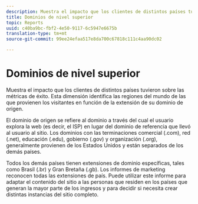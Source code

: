 ```yaml
---
description: Muestra el impacto que los clientes de distintos países tuvieron sobre las métricas de éxito. Esta dimensión identifica las regiones del mundo de las que provienen los visitantes en función de la extensión de su dominio de origen.
title: Dominios de nivel superior
topic: Reports
uuid: c40ba9bc-fbf2-4e50-9117-6c5947e6675b
translation-type: tm+mt
source-git-commit: 99ee24efaa517e8da700c67818c111c4aa90dc02

---
```



# Dominios de nivel superior

Muestra el impacto que los clientes de distintos países tuvieron sobre las métricas de éxito. Esta dimensión identifica las regiones del mundo de las que provienen los visitantes en función de la extensión de su dominio de origen.

El dominio de origen se refiere al dominio a través del cual el usuario explora la web (es decir, el ISP) en lugar del dominio de referencia que llevó al usuario al sitio. Los dominios con las terminaciones comercial (.com), red (.net), educación (.edu), gobierno (.gov) y organización (.org), generalmente provienen de los Estados Unidos y están separados de los demás países.

Todos los demás países tienen extensiones de dominio específicas, tales como Brasil (.br) y Gran Bretaña (.gb). Los informes de marketing reconocen todas las extensiones de país. Puede utilizar este informe para adaptar el contenido del sitio a las personas que residen en los países que generan la mayor parte de los ingresos y para decidir si necesita crear distintas instancias del sitio completo.
